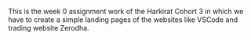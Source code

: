 This is the week 0 assignment work of the Harkirat Cohort 3 in which we have to create a simple landing pages of the websites like VSCode and trading website Zerodha.
